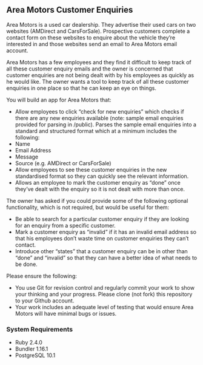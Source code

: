## Area Motors Customer Enquiries

Area Motors is a used car dealership. They advertise their used cars on two websites (AMDirect and CarsForSale). Prospective customers complete a contact form on these websites to enquire about the vehicle they’re interested in and those websites send an email to Area Motors email account. 

Area Motors has a few employees and they find it difficult to keep track of all these customer enquiry emails and the owner is concerned that customer enquiries are not being dealt with by his employees as quickly as he would like. The owner wants a tool to keep track of all these customer enquiries in one place so that he can keep an eye on things.

You will build an app for Area Motors that:

- Allow employees to click “check for new enquiries” which checks if there are any new enquiries available (note: sample email enquiries provided for parsing in /public).
Parses the sample email enquiries into a standard and structured format which at a minimum includes the following:
 - Name
 - Email Address
 - Message
 - Source (e.g. AMDirect or CarsForSale)
- Allow employees to see these customer enquiries in the new standardised format so they can quickly see the relevant information.
- Allows an employee to mark the customer enquiry as “done” once they’ve dealt with the enquiry so it is not dealt with more than once.

The owner has asked if you could provide some of the following optional functionality, which is not required, but would be useful for them:

- Be able to search for a particular customer enquiry if they are looking for an enquiry from a specific customer.
- Mark a customer enquiry as “invalid” if it has an invalid email address so that his employees don’t waste time on customer enquiries they can’t contact.
- Introduce other “states” that a customer enquiry can be in other than “done” and “invalid” so that they can have a better idea of what needs to be done.

Please ensure the following:

- You use Git for revision control and regularly commit your work to show your thinking and your progress. Please clone (not fork) this repository to your Github account.
- Your work includes an adequate level of testing that would ensure Area Motors will have minimal bugs or issues.

### System Requirements

- Ruby 2.4.0
- Bundler 1.16.1
- PostgreSQL 10.1
